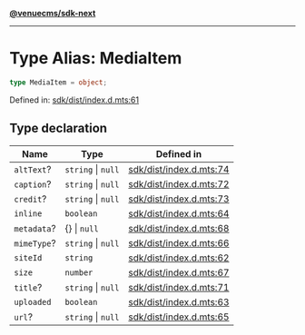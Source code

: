 [**@venuecms/sdk-next**](../Index.md)

***

# Type Alias: MediaItem

```ts
type MediaItem = object;
```

Defined in: [sdk/dist/index.d.mts:61](https://github.com/venuecms/sdk/blob/9df621babf2d64de41bd45733e16986e94017e8a/packages/sdk/dist/index.d.mts#L61)

## Type declaration

| Name | Type | Defined in |
| ------ | ------ | ------ |
| <a id="alttext"></a> `altText`? | `string` \| `null` | [sdk/dist/index.d.mts:74](https://github.com/venuecms/sdk/blob/9df621babf2d64de41bd45733e16986e94017e8a/packages/sdk/dist/index.d.mts#L74) |
| <a id="caption"></a> `caption`? | `string` \| `null` | [sdk/dist/index.d.mts:72](https://github.com/venuecms/sdk/blob/9df621babf2d64de41bd45733e16986e94017e8a/packages/sdk/dist/index.d.mts#L72) |
| <a id="credit"></a> `credit`? | `string` \| `null` | [sdk/dist/index.d.mts:73](https://github.com/venuecms/sdk/blob/9df621babf2d64de41bd45733e16986e94017e8a/packages/sdk/dist/index.d.mts#L73) |
| <a id="inline"></a> `inline` | `boolean` | [sdk/dist/index.d.mts:64](https://github.com/venuecms/sdk/blob/9df621babf2d64de41bd45733e16986e94017e8a/packages/sdk/dist/index.d.mts#L64) |
| <a id="metadata"></a> `metadata`? | \{\} \| `null` | [sdk/dist/index.d.mts:68](https://github.com/venuecms/sdk/blob/9df621babf2d64de41bd45733e16986e94017e8a/packages/sdk/dist/index.d.mts#L68) |
| <a id="mimetype"></a> `mimeType`? | `string` \| `null` | [sdk/dist/index.d.mts:66](https://github.com/venuecms/sdk/blob/9df621babf2d64de41bd45733e16986e94017e8a/packages/sdk/dist/index.d.mts#L66) |
| <a id="siteid"></a> `siteId` | `string` | [sdk/dist/index.d.mts:62](https://github.com/venuecms/sdk/blob/9df621babf2d64de41bd45733e16986e94017e8a/packages/sdk/dist/index.d.mts#L62) |
| <a id="size"></a> `size` | `number` | [sdk/dist/index.d.mts:67](https://github.com/venuecms/sdk/blob/9df621babf2d64de41bd45733e16986e94017e8a/packages/sdk/dist/index.d.mts#L67) |
| <a id="title"></a> `title`? | `string` \| `null` | [sdk/dist/index.d.mts:71](https://github.com/venuecms/sdk/blob/9df621babf2d64de41bd45733e16986e94017e8a/packages/sdk/dist/index.d.mts#L71) |
| <a id="uploaded"></a> `uploaded` | `boolean` | [sdk/dist/index.d.mts:63](https://github.com/venuecms/sdk/blob/9df621babf2d64de41bd45733e16986e94017e8a/packages/sdk/dist/index.d.mts#L63) |
| <a id="url"></a> `url`? | `string` \| `null` | [sdk/dist/index.d.mts:65](https://github.com/venuecms/sdk/blob/9df621babf2d64de41bd45733e16986e94017e8a/packages/sdk/dist/index.d.mts#L65) |
